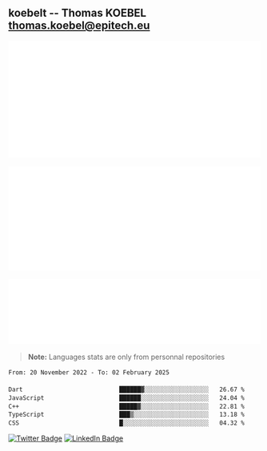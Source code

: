## koebelt -- Thomas KOEBEL <thomas.koebel@epitech.eu>

<!-- On github since 2018-->


![Metrics](/metrics.classic.svg)



<!--![Metrics](/metrics.plugin.introduction.repository.svg)-->
![Metrics](/metrics.plugin.isocalendar.svg)



![Metrics](/metrics.plugin.languages.svg)

> **Note:** Languages stats are only from personnal repositories

<!--START_SECTION:waka-->

```txt
From: 20 November 2022 - To: 02 February 2025

Dart                           ██████▓░░░░░░░░░░░░░░░░░░   26.67 %
JavaScript                     ██████░░░░░░░░░░░░░░░░░░░   24.04 %
C++                            █████▓░░░░░░░░░░░░░░░░░░░   22.81 %
TypeScript                     ███▒░░░░░░░░░░░░░░░░░░░░░   13.18 %
CSS                            █░░░░░░░░░░░░░░░░░░░░░░░░   04.32 %
```

<!--END_SECTION:waka-->

[![Twitter Badge](https://img.shields.io/badge/Twitter-Profile-informational?style=flat&logo=twitter&logoColor=white&color=1CA2F1)](https://twitter.com/jesuis_roux)
[![LinkedIn Badge](https://img.shields.io/badge/LinkedIn-Profile-informational?style=flat&logo=linkedin&logoColor=white&color=0D76A8)](https://www.linkedin.com/in/koebelt/)
